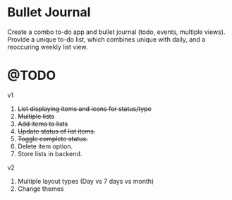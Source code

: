 # Bullet Journal
Create a combo to-do app and bullet journal (todo, events, multiple views).
Provide a unique to-do list, which combines unique with daily, and a reoccuring weekly list view.

# @TODO

v1
1. ~~List displaying items and icons for status/type~~
2. ~~Multiple lists~~
3. ~~Add items to lists~~
4. ~~Update status of list items.~~
5. ~~Toggle complete status.~~
6. Delete item option.  
7. Store lists in backend.

v2
1. Multiple layout types (Day vs 7 days vs month)
2. Change themes